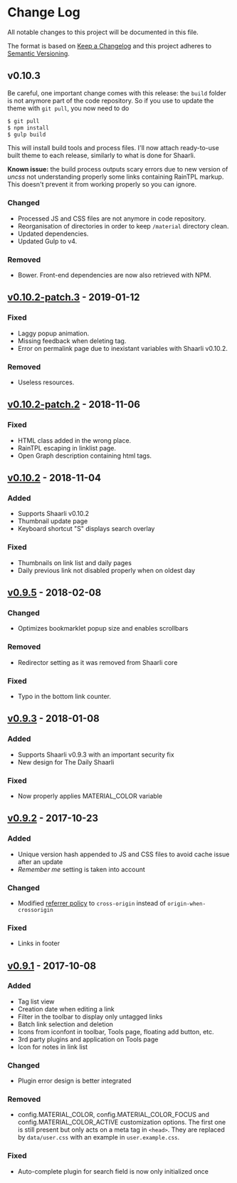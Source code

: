 # Change Log
All notable changes to this project will be documented in this file.

The format is based on [Keep a Changelog](http://keepachangelog.com/)
and this project adheres to [Semantic Versioning](http://semver.org/).

## v0.10.3
Be careful, one important change comes with this release: the `build` folder is not anymore part of the code repository. So if you use to update the theme with `git pull`, you now need to do

```bash
$ git pull
$ npm install
$ gulp build
```

This will install build tools and process files. I'll now attach ready-to-use built theme to each release, similarly to what is done for Shaarli.

**Known issue:** the build process outputs scary errors due to new version of *uncss* not understanding properly some links containing RainTPL markup. This doesn't prevent it from working properly so you can ignore.

### Changed
- Processed JS and CSS files are not anymore in code repository.
- Reorganisation of directories in order to keep `/material` directory clean.
- Updated dependencies.
- Updated Gulp to v4.

### Removed
- Bower. Front-end dependencies are now also retrieved with NPM.


## [v0.10.2-patch.3](https://github.com/kalvn/Shaarli-Material/releases/tag/v0.10.2-patch.3) - 2019-01-12
### Fixed
- Laggy popup animation.
- Missing feedback when deleting tag.
- Error on permalink page due to inexistant variables with Shaarli v0.10.2.

### Removed
- Useless resources.


## [v0.10.2-patch.2](https://github.com/kalvn/Shaarli-Material/releases/tag/v0.10.2-patch.2) - 2018-11-06
### Fixed
- HTML class added in the wrong place.
- RainTPL escaping in linklist page.
- Open Graph description containing html tags.


## [v0.10.2](https://github.com/kalvn/Shaarli-Material/releases/tag/v0.10.2) - 2018-11-04
### Added
- Supports Shaarli v0.10.2
- Thumbnail update page
- Keyboard shortcut "S" displays search overlay

### Fixed
- Thumbnails on link list and daily pages
- Daily previous link not disabled properly when on oldest day


## [v0.9.5](https://github.com/kalvn/Shaarli-Material/releases/tag/v0.9.5) - 2018-02-08
### Changed
- Optimizes bookmarklet popup size and enables scrollbars

### Removed
- Redirector setting as it was removed from Shaarli core

### Fixed
- Typo in the bottom link counter.


## [v0.9.3](https://github.com/kalvn/Shaarli-Material/releases/tag/v0.9.3) - 2018-01-08
### Added
- Supports Shaarli v0.9.3 with an important security fix
- New design for The Daily Shaarli

### Fixed
- Now properly applies MATERIAL_COLOR variable


## [v0.9.2](https://github.com/kalvn/Shaarli-Material/releases/tag/v0.9.2) - 2017-10-23
### Added
- Unique version hash appended to JS and CSS files to avoid cache issue after an update
- *Remember me* setting is taken into account

### Changed
- Modified [referrer policy](https://developer.mozilla.org/en-US/docs/Web/HTTP/Headers/Referrer-Policy) to `cross-origin` instead of `origin-when-crossorigin`

### Fixed
- Links in footer


## [v0.9.1](https://github.com/kalvn/Shaarli-Material/releases/tag/v0.9.1) - 2017-10-08
### Added
- Tag list view
- Creation date when editing a link
- Filter in the toolbar to display only untagged links
- Batch link selection and deletion
- Icons from iconfont in toolbar, Tools page, floating add button, etc.
- 3rd party plugins and application on Tools page
- Icon for notes in link list

### Changed
- Plugin error design is better integrated

### Removed
- config.MATERIAL_COLOR, config.MATERIAL_COLOR_FOCUS and config.MATERIAL_COLOR_ACTIVE customization options. The first one is still present but only acts on a meta tag in `<head>`. They are replaced by `data/user.css` with an example in `user.example.css`.

### Fixed
- Auto-complete plugin for search field is now only initialized once
